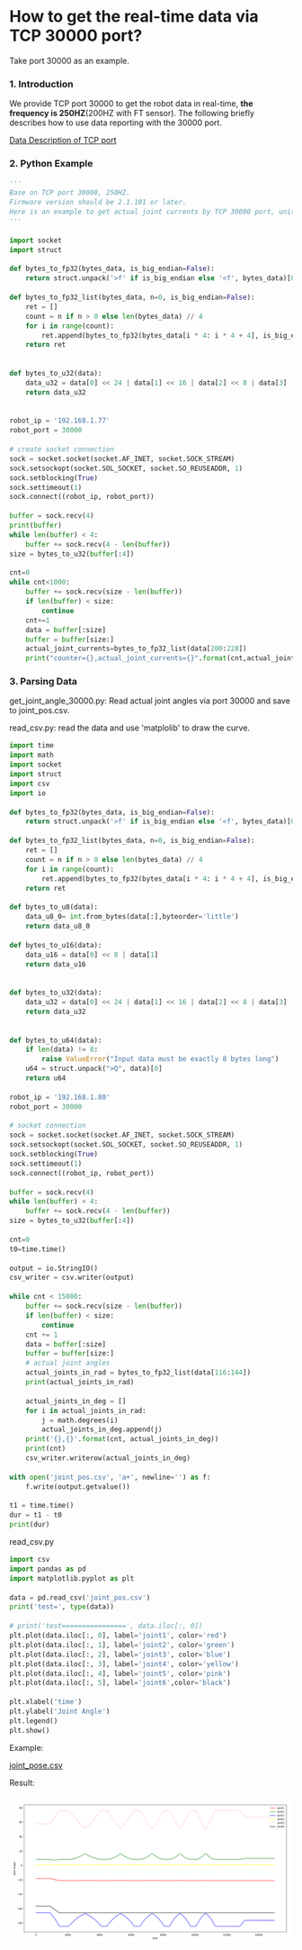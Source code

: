 
# How to get the real-time data via TCP 30000 port?
Take port 30000 as an example.

### 1. Introduction <a href="#id-1.-introduction" id="id-1.-introduction"></a>

We provide TCP port 30000 to get the robot data in real-time, **the frequency is 250HZ**(200HZ with FT sensor). The following briefly describes how to use data reporting with the 30000 port.

[Data Description of TCP port](data-description-of-tcp-port.md)

### 2. Python Example


```python
'''
Base on TCP port 30000, 250HZ.
Firmware version should be 2.1.101 or later.
Here is an example to get actual joint currents by TCP 30000 port, unit: Ampere.
'''

import socket
import struct

def bytes_to_fp32(bytes_data, is_big_endian=False):
    return struct.unpack('>f' if is_big_endian else '<f', bytes_data)[0]

def bytes_to_fp32_list(bytes_data, n=0, is_big_endian=False):
    ret = []
    count = n if n > 0 else len(bytes_data) // 4
    for i in range(count):
        ret.append(bytes_to_fp32(bytes_data[i * 4: i * 4 + 4], is_big_endian))
    return ret


def bytes_to_u32(data):
    data_u32 = data[0] << 24 | data[1] << 16 | data[2] << 8 | data[3]
    return data_u32


robot_ip = '192.168.1.77'
robot_port = 30000

# create socket connection
sock = socket.socket(socket.AF_INET, socket.SOCK_STREAM)
sock.setsockopt(socket.SOL_SOCKET, socket.SO_REUSEADDR, 1)
sock.setblocking(True)
sock.settimeout(1)
sock.connect((robot_ip, robot_port))

buffer = sock.recv(4)
print(buffer)
while len(buffer) < 4:
    buffer += sock.recv(4 - len(buffer))
size = bytes_to_u32(buffer[:4])

cnt=0
while cnt<1000:
    buffer += sock.recv(size - len(buffer))
    if len(buffer) < size:
        continue
    cnt+=1
    data = buffer[:size]
    buffer = buffer[size:]
    actual_joint_currents=bytes_to_fp32_list(data[200:228])
    print("counter={},actual_joint_currents={}".format(cnt,actual_joint_currents))
```


### 3. Parsing Data

get_joint_angle\_30000.py:  Read actual joint angles via port 30000 and save to joint_pos.csv.

read\_csv.py:  read the data and use 'matplolib' to draw the curve.


```python
import time
import math
import socket
import struct
import csv
import io

def bytes_to_fp32(bytes_data, is_big_endian=False):
    return struct.unpack('>f' if is_big_endian else '<f', bytes_data)[0]

def bytes_to_fp32_list(bytes_data, n=0, is_big_endian=False):
    ret = []
    count = n if n > 0 else len(bytes_data) // 4
    for i in range(count):
        ret.append(bytes_to_fp32(bytes_data[i * 4: i * 4 + 4], is_big_endian))
    return ret

def bytes_to_u8(data):
    data_u8_0= int.from_bytes(data[:],byteorder='little')
    return data_u8_0

def bytes_to_u16(data):
    data_u16 = data[0] << 8 | data[1]
    return data_u16


def bytes_to_u32(data):
    data_u32 = data[0] << 24 | data[1] << 16 | data[2] << 8 | data[3]
    return data_u32


def bytes_to_u64(data):
    if len(data) != 8:
        raise ValueError("Input data must be exactly 8 bytes long")
    u64 = struct.unpack(">Q", data)[0]
    return u64

robot_ip = '192.168.1.80'
robot_port = 30000

# socket connection
sock = socket.socket(socket.AF_INET, socket.SOCK_STREAM)
sock.setsockopt(socket.SOL_SOCKET, socket.SO_REUSEADDR, 1)
sock.setblocking(True)
sock.settimeout(1)
sock.connect((robot_ip, robot_port))

buffer = sock.recv(4)
while len(buffer) < 4:
    buffer += sock.recv(4 - len(buffer))
size = bytes_to_u32(buffer[:4])

cnt=0
t0=time.time()

output = io.StringIO()
csv_writer = csv.writer(output)

while cnt < 15000:
    buffer += sock.recv(size - len(buffer))
    if len(buffer) < size:
        continue
    cnt += 1
    data = buffer[:size]
    buffer = buffer[size:]
    # actual joint angles
    actual_joints_in_rad = bytes_to_fp32_list(data[116:144])
    print(actual_joints_in_rad)

    actual_joints_in_deg = []
    for i in actual_joints_in_rad:
        j = math.degrees(i)
        actual_joints_in_deg.append(j)
    print('{},{}'.format(cnt, actual_joints_in_deg))
    print(cnt)
    csv_writer.writerow(actual_joints_in_deg)

with open('joint_pos.csv', 'a+', newline='') as f:
    f.write(output.getvalue())

t1 = time.time()
dur = t1 - t0
print(dur)

```


read_csv.py
```python
import csv
import pandas as pd
import matplotlib.pyplot as plt

data = pd.read_csv('joint_pos.csv')
print('test=', type(data))

# print('test================', data.iloc[:, 0])
plt.plot(data.iloc[:, 0], label='joint1', color='red')
plt.plot(data.iloc[:, 1], label='joint2', color='green')
plt.plot(data.iloc[:, 2], label='joint3', color='blue')
plt.plot(data.iloc[:, 3], label='joint4', color='yellow')
plt.plot(data.iloc[:, 4], label='joint5', color='pink')
plt.plot(data.iloc[:, 5], label='joint6',color='black')

plt.xlabel('time')
plt.ylabel('Joint Angle')
plt.legend()
plt.show()

```




Example:

<a href="annex/[joint_pose.docx](https://github.com/xArm-Developer/ufactory_docs/tree/main/support_articles/.gitbook/assets)" target="_blank">joint_pose.csv</a>



Result:

![](assets/image(59).png)
